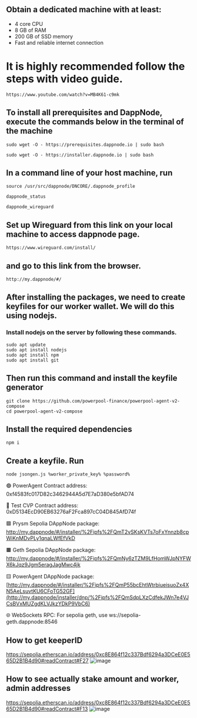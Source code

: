 ## Obtain a dedicated machine with at least:

- 4 core CPU
- 8 GB of RAM
- 200 GB of SSD memory
- Fast and reliable internet connection

# It is highly recommended follow the steps with video guide.
```https://www.youtube.com/watch?v=MB4K61-c9mk```

## To install all prerequisites and DappNode, execute the commands below in the terminal of the machine

```
sudo wget -O - https://prerequisites.dappnode.io | sudo bash
```
```
sudo wget -O - https://installer.dappnode.io | sudo bash
```

## In a command line of your host machine, run

```
source /usr/src/dappnode/DNCORE/.dappnode_profile
```
```
dappnode_status
```
```
dappnode_wireguard
```

## Set up Wireguard from this link on your local machine to access dappnode page.
```
https://www.wireguard.com/install/
```

## and go to this link from the browser. 

```
http://my.dappnode/#/
```
## After installing the packages, we need to create keyfiles for our worker wallet. We will do this using nodejs.
### Install nodejs on the server by following these commands.

```
sudo apt update
sudo apt install nodejs
sudo apt install npm
sudo apt install git
```

## Then run this command and install the keyfile generator

```
git clone https://github.com/powerpool-finance/powerpool-agent-v2-compose
cd powerpool-agent-v2-compose
```

## Install the required dependencies
```
npm i
```

## Create a keyfile. Run
```
node jsongen.js %worker_private_key% %password%
```

🟢 PowerAgent Contract address: 0xf4583fc017D82c3462944A5d7E7aD380e5bfAD74

🔴 Test CVP Contract address: 0xD5134EcD90EB63276aF2Fca897cC04D845AfD74f

🟪 Prysm Sepolia DAppNode package:
http://my.dappnode/#/installer/%2Fipfs%2FQmT2vSKsKVTs7oFxYnnzb8cpWiKnMDvPLy1qnaLWfEfVkD

🟫 Geth Sepolia DAppNode package:
http://my.dappnode/#/installer/%2Fipfs%2FQmNy6zTZM9LfHomWJpNYFWX6kJqz9Jgm5eragJagMwc4jk

🟨 PowerAgent DAppNode package:
[http://my.dappnode/#/installer/%2Fipfs%2FQmP55bcEhtWtrbiueisuoZx4XN5AeLsuvtKU6CFoTG52GF](http://my.dappnode/installer/dnp/%2Fipfs%2FQmSdpLXzCdfekJWn7e4VJCsBVxMUZgdKLVJkzYDkP9VbC6)

🌐 WebSockets RPC:
For sepolia geth, use ws://sepolia-geth.dappnode:8546


## How to get keeperID
https://sepolia.etherscan.io/address/0xc8E864f12c337Bdf6294a3DCeE0E565D2B1B4d90#readContract#F27
![image](https://github.com/neuweltgeld/PowerAgent-testnet/assets/101174090/18eb8202-37a4-4066-9cda-564d5e610635)

## How to see actually stake amount and worker, admin addresses
https://sepolia.etherscan.io/address/0xc8E864f12c337Bdf6294a3DCeE0E565D2B1B4d90#readContract#F13
![image](https://github.com/neuweltgeld/PowerAgent-testnet/assets/101174090/19517b78-3be3-444e-9f06-ad10f40574f0)

